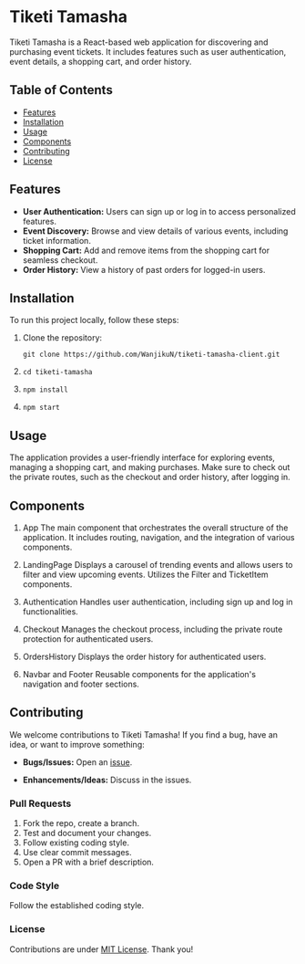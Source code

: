 # Tiketi Tamasha

Tiketi Tamasha is a React-based web application for discovering and purchasing event tickets. It includes features such as user authentication, event details, a shopping cart, and order history.

## Table of Contents

- [Features](#features)
- [Installation](#installation)
- [Usage](#usage)
- [Components](#components)
- [Contributing](#contributing)
- [License](#license)

## Features

- **User Authentication:** Users can sign up or log in to access personalized features.
- **Event Discovery:** Browse and view details of various events, including ticket information.
- **Shopping Cart:** Add and remove items from the shopping cart for seamless checkout.
- **Order History:** View a history of past orders for logged-in users.

## Installation

To run this project locally, follow these steps:

1. Clone the repository:

   ```git clone https://github.com/WanjikuN/tiketi-tamasha-client.git```

2. ```cd tiketi-tamasha```

3. ```npm install```

4. ```npm start```

## Usage
The application provides a user-friendly interface for exploring events, managing a shopping cart, and making purchases. Make sure to check out the private routes, such as the checkout and order history, after logging in.

## Components
1. App
The main component that orchestrates the overall structure of the application. It includes routing, navigation, and the integration of various components.

2. LandingPage
Displays a carousel of trending events and allows users to filter and view upcoming events. Utilizes the Filter and TicketItem components.

3. Authentication
Handles user authentication, including sign up and log in functionalities.

4. Checkout
Manages the checkout process, including the private route protection for authenticated users.

5. OrdersHistory
Displays the order history for authenticated users.

6. Navbar and Footer
Reusable components for the application's navigation and footer sections.

## Contributing

We welcome contributions to Tiketi Tamasha! If you find a bug, have an idea, or want to improve something:

- **Bugs/Issues:** Open an [issue](https://github.com/WanjikuN/tiketi-tamasha-client.git/issues).
  
- **Enhancements/Ideas:** Discuss in the issues.

### Pull Requests

1. Fork the repo, create a branch.
2. Test and document your changes.
3. Follow existing coding style.
4. Use clear commit messages.
5. Open a PR with a brief description.


### Code Style

Follow the established coding style.

### License

Contributions are under [MIT License](LICENSE). Thank you!
